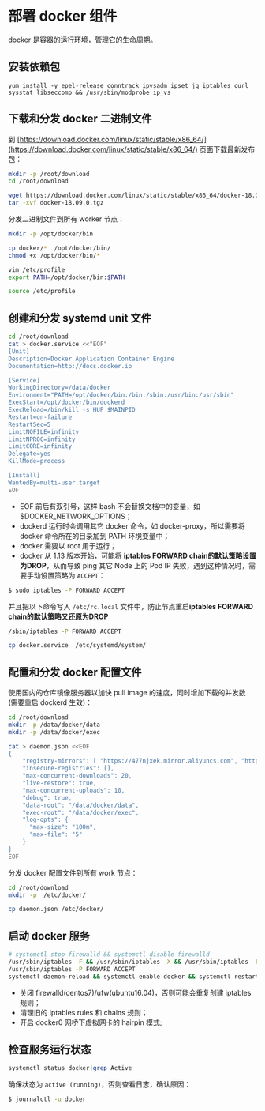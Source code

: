 # 部署 docker 组件

docker 是容器的运行环境，管理它的生命周期。

## 安装依赖包

```
yum install -y epel-release conntrack ipvsadm ipset jq iptables curl sysstat libseccomp && /usr/sbin/modprobe ip_vs
```

## 下载和分发 docker 二进制文件

到 [https://download.docker.com/linux/static/stable/x86_64/](https://download.docker.com/linux/static/stable/x86_64/)
页面下载最新发布包：

``` bash
mkdir -p /root/download
cd /root/download

wget https://download.docker.com/linux/static/stable/x86_64/docker-18.09.0.tgz
tar -xvf docker-18.09.0.tgz
```

分发二进制文件到所有 worker 节点：

``` bash
mkdir -p /opt/docker/bin

cp docker/*  /opt/docker/bin/
chmod +x /opt/docker/bin/*

vim /etc/profile
export PATH=/opt/docker/bin:$PATH

source /etc/profile

```

## 创建和分发 systemd unit 文件

``` bash
cd /root/download
cat > docker.service <<"EOF"
[Unit]
Description=Docker Application Container Engine
Documentation=http://docs.docker.io

[Service]
WorkingDirectory=/data/docker
Environment="PATH=/opt/docker/bin:/bin:/sbin:/usr/bin:/usr/sbin"
ExecStart=/opt/docker/bin/dockerd 
ExecReload=/bin/kill -s HUP $MAINPID
Restart=on-failure
RestartSec=5
LimitNOFILE=infinity
LimitNPROC=infinity
LimitCORE=infinity
Delegate=yes
KillMode=process

[Install]
WantedBy=multi-user.target
EOF

```

+ EOF 前后有双引号，这样 bash 不会替换文档中的变量，如 $DOCKER_NETWORK_OPTIONS；
+ dockerd 运行时会调用其它 docker 命令，如 docker-proxy，所以需要将 docker 命令所在的目录加到 PATH 环境变量中；
+ docker 需要以 root 用于运行；
+ docker 从 1.13 版本开始，可能将 **iptables FORWARD chain的默认策略设置为DROP**，从而导致 ping 其它 Node 上的 Pod IP
  失败，遇到这种情况时，需要手动设置策略为 `ACCEPT`：

``` bash
$ sudo iptables -P FORWARD ACCEPT
```

并且把以下命令写入 `/etc/rc.local` 文件中，防止节点重启**iptables FORWARD chain的默认策略又还原为DROP**

``` bash
/sbin/iptables -P FORWARD ACCEPT
```

``` bash
cp docker.service  /etc/systemd/system/
```

## 配置和分发 docker 配置文件

使用国内的仓库镜像服务器以加快 pull image 的速度，同时增加下载的并发数 (需要重启 dockerd 生效)：

``` bash
cd /root/download
mkdir -p /data/docker/data
mkdir -p /data/docker/exec

cat > daemon.json <<EOF
{
    "registry-mirrors": [ "https://477njxek.mirror.aliyuncs.com", "https://registry.docker-cn.com/", "https://hub-mirror.c.163.com", "https://docker.mirrors.ustc.edu.cn"],
    "insecure-registries": [],
    "max-concurrent-downloads": 20,
    "live-restore": true,
    "max-concurrent-uploads": 10,
    "debug": true,
    "data-root": "/data/docker/data",
    "exec-root": "/data/docker/exec",
    "log-opts": {
      "max-size": "100m",
      "max-file": "5"
    }
}
EOF

```

分发 docker 配置文件到所有 work 节点：

``` bash
cd /root/download
mkdir -p  /etc/docker/

cp daemon.json /etc/docker/
```

## 启动 docker 服务

``` bash
# systemctl stop firewalld && systemctl disable firewalld
/usr/sbin/iptables -F && /usr/sbin/iptables -X && /usr/sbin/iptables -F -t nat && /usr/sbin/iptables -X -t nat
/usr/sbin/iptables -P FORWARD ACCEPT
systemctl daemon-reload && systemctl enable docker && systemctl restart docker
```

+ 关闭 firewalld(centos7)/ufw(ubuntu16.04)，否则可能会重复创建 iptables 规则；
+ 清理旧的 iptables rules 和 chains 规则；
+ 开启 docker0 网桥下虚拟网卡的 hairpin 模式;

## 检查服务运行状态

``` bash
systemctl status docker|grep Active
```

确保状态为 `active (running)`，否则查看日志，确认原因：

``` bash
$ journalctl -u docker
```
